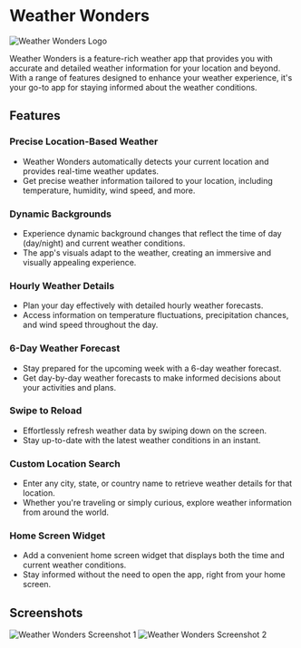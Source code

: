 # Weather Wonders

![Weather Wonders Logo](app_logo.png)

Weather Wonders is a feature-rich weather app that provides you with accurate and detailed weather information for your location and beyond. With a range of features designed to enhance your weather experience, it's your go-to app for staying informed about the weather conditions.

## Features

### Precise Location-Based Weather

- Weather Wonders automatically detects your current location and provides real-time weather updates.
- Get precise weather information tailored to your location, including temperature, humidity, wind speed, and more.

### Dynamic Backgrounds

- Experience dynamic background changes that reflect the time of day (day/night) and current weather conditions.
- The app's visuals adapt to the weather, creating an immersive and visually appealing experience.

### Hourly Weather Details

- Plan your day effectively with detailed hourly weather forecasts.
- Access information on temperature fluctuations, precipitation chances, and wind speed throughout the day.

### 6-Day Weather Forecast

- Stay prepared for the upcoming week with a 6-day weather forecast.
- Get day-by-day weather forecasts to make informed decisions about your activities and plans.

### Swipe to Reload

- Effortlessly refresh weather data by swiping down on the screen.
- Stay up-to-date with the latest weather conditions in an instant.

### Custom Location Search

- Enter any city, state, or country name to retrieve weather details for that location.
- Whether you're traveling or simply curious, explore weather information from around the world.

### Home Screen Widget

- Add a convenient home screen widget that displays both the time and current weather conditions.
- Stay informed without the need to open the app, right from your home screen.

## Screenshots

![Weather Wonders Screenshot 1](screenshots/screenshot1.png)
![Weather Wonders Screenshot 2](screenshots/screenshot2.png)
